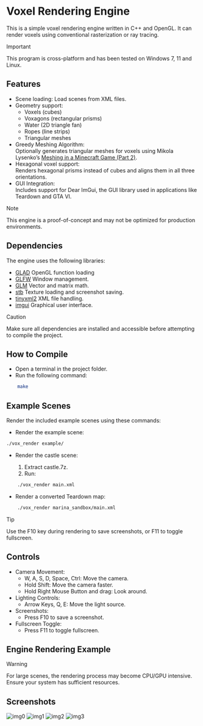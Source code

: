 # Voxel Rendering Engine

This is a simple voxel rendering engine written in C++ and OpenGL. It can render voxels using conventional rasterization or ray tracing.

> [!Important]
> This program is cross-platform and has been tested on Windows 7, 11 and Linux.

## Features

- Scene loading: Load scenes from XML files.
- Geometry support:
	- Voxels (cubes)
	- Voxagons (rectangular prisms)
	- Water (2D triangle fan)
	- Ropes (line strips)
	- Triangular meshes
- Greedy Meshing Algorithm:  
Optionally generates triangular meshes for voxels using Mikola Lysenko’s [Meshing in a Minecraft Game (Part 2)](https://0fps.net/2012/07/07/meshing-minecraft-part-2/).
- Hexagonal voxel support:  
Renders hexagonal prisms instead of cubes and aligns them in all three orientations.
- GUI Integration:  
Includes support for Dear ImGui, the GUI library used in applications like Teardown and GTA VI.

> [!Note]
> This engine is a proof-of-concept and may not be optimized for production environments.

## Dependencies

The engine uses the following libraries:

- [GLAD](https://glad.dav1d.de/) OpenGL function loading
- [GLFW](https://www.glfw.org/) Window management.
- [GLM](https://glm.g-truc.net/0.9.9/index.html) Vector and matrix math.
- [stb](https://github.com/nothings/stb) Texture loading and screenshot saving.
- [tinyxml2](https://github.com/leethomason/tinyxml2) XML file handling.
- [imgui](https://github.com/ocornut/imgui) Graphical user interface.

> [!Caution]
> Make sure all dependencies are installed and accessible before attempting to compile the project.

## How to Compile

- Open a terminal in the project folder.
- Run the following command:

```bash
    make
```

## Example Scenes

Render the included example scenes using these commands:

- Render the example scene:
```bash
./vox_render example/
```
- Render the castle scene:

	1. Extract castle.7z.
	2. Run:
```bash
    ./vox_render main.xml
```
- Render a converted Teardown map:
```bash
	./vox_render marina_sandbox/main.xml
```
> [!Tip]
> Use the F10 key during rendering to save screenshots, or F11 to toggle fullscreen.

## Controls

- Camera Movement:
	- W, A, S, D, Space, Ctrl: Move the camera.
	- Hold Shift: Move the camera faster.
	- Hold Right Mouse Button and drag: Look around.
- Lighting Controls:
	- Arrow Keys, Q, E: Move the light source.
- Screenshots:
	- Press F10 to save a screenshot.
- Fullscreen Toggle:
	- Press F11 to toggle fullscreen.

## Engine Rendering Example

> [!Warning]
> For large scenes, the rendering process may become CPU/GPU intensive. Ensure your system has sufficient resources.

## Screenshots
![img0](https://raw.githubusercontent.com/TTFH/Voxel-Render/main/screenshots/img0.png)
![img1](https://raw.githubusercontent.com/TTFH/Voxel-Render/main/screenshots/img1.png)
![img2](https://raw.githubusercontent.com/TTFH/Voxel-Render/main/screenshots/img2.png)
![img3](https://raw.githubusercontent.com/TTFH/Voxel-Render/main/screenshots/img3.png)
